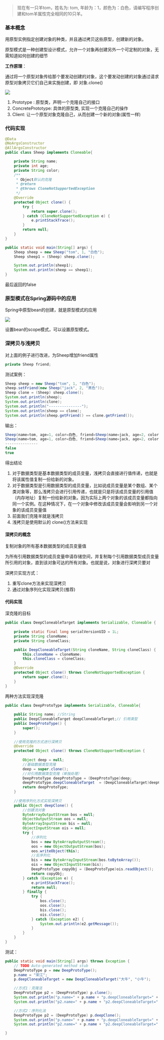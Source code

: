 > 现在有一只羊tom，姓名为: tom, 年龄为：1，颜色为：白色，请编写程序创建和tom羊属性完全相同的10只羊。

### 基本概念

用原型实例指定创建对象的种类，并且通过拷贝这些原型，创建新的对象。

原型模式是一种创建型设计模式，允许一个对象再创建另外一个可定制的对象，无需知道如何创建的细节

**工作原理**：

通过将一个原型对象传给那个要发动创建的对象，这个要发动创建的对象通过请求原型对象拷贝它们自己来实施创建，即 对象.clone()

![](https://wendy-image.oss-cn-shanghai.aliyuncs.com/19-07-14/1563110925553.png)

1. Prototype : 原型类，声明一个克隆自己的接口
2. ConcretePrototype: 具体的原型类, 实现一个克隆自己的操作
3. Client: 让一个原型对象克隆自己，从而创建一个新的对象(属性一样)

### 代码实现

```java
@Data
@NoArgsConstructor
@AllArgsConstructor
public class Sheep implements Cloneable{

    private String name;
    private int age;
    private String color;
    /**
     * Object默认的克隆
     * @return
     * @throws CloneNotSupportedException
     */
    @Override
    protected Object clone() {
        try {
            return super.clone();
        } catch (CloneNotSupportedException e) {
            e.printStackTrace();
        }
        return null;
    }
}
```

```java
public static void main(String[] args) {
    Sheep sheep = new Sheep("tom", 1, "白色");
    Sheep sheep1 = (Sheep) sheep.clone();

    System.out.println(sheep1);
    System.out.println(sheep == sheep1);
}
```

最后返回的false

### 原型模式在Spring源码中的应用

Spring中原型bean的创建，就是原型模式的应用

![](https://wendy-image.oss-cn-shanghai.aliyuncs.com/19-07-14/1563111874795.png)

设置bean的scope模式，可以设置原型模式。

### 深拷贝与浅拷贝

对上面的例子进行改进，为Sheep增加friend属性

```java
private Sheep friend;
```

测试案例：

```java
Sheep sheep = new Sheep("tom", 1, "白色");
sheep.setFriend(new Sheep("jack", 2, "黑色"));
Sheep clone = (Sheep) sheep.clone();
System.out.println(sheep);
System.out.println(clone);
System.out.println("---------------");
System.out.println(sheep == clone);
System.out.println(sheep.getFriend() == clone.getFriend());
```

输出：

```java
Sheep(name=tom, age=1, color=白色, friend=Sheep(name=jack, age=2, color=黑色, friend=null))
Sheep(name=tom, age=1, color=白色, friend=Sheep(name=jack, age=2, color=黑色, friend=null))
---------------
false
true
```

得出结论

1. 对于数据类型是基本数据类型的成员变量，浅拷贝会直接进行值传递，也就是将该属性值复制一份给新的对象。
2. 对于数据类型是引用数据类型的成员变量，比如说成员变量是某个数组、某个类对象等，那么浅拷贝会进行引用传递，也就是只是将该成员变量的引用值（内存地址）复制一份给新的对象。因为实际上两个对象的该成员变量都指向同一个实例。在这种情况下，在一个对象中修改该成员变量会影响到另一个对象的该成员变量值
3. 前面我们克隆羊就是浅拷贝
4. 浅拷贝是使用默认的 clone()方法来实现

#### 深拷贝的概念

复制对象的所有基本数据类型的成员变量值

为所有引用数据类型的成员变量申请存储空间，并复制每个引用数据类型成员变量所引用的对象，直到该对象可达的所有对象。也就是说，对象进行深拷贝要对

深拷贝实现方式：

1. 重写clone方法来实现深拷贝
2. 通过对象序列化实现深拷贝(推荐)

#### 代码实现

深克隆的目标

```java
public class DeepCloneableTarget implements Serializable, Cloneable {
	
	private static final long serialVersionUID = 1L;
	private String cloneName;
	private String cloneClass;

	public DeepCloneableTarget(String cloneName, String cloneClass) {
		this.cloneName = cloneName;
		this.cloneClass = cloneClass;
	}
	@Override
	protected Object clone() throws CloneNotSupportedException {
		return super.clone();
	}
}
```

两种方法实现深克隆

```java
public class DeepProtoType implements Serializable, Cloneable{
	
	public String name; //String
	public DeepCloneableTarget deepCloneableTarget;// 引用类型
	public DeepProtoType() {
		super();
	}
	
	//使用克隆的方式进行深拷贝
	@Override
	protected Object clone() throws CloneNotSupportedException {
		
		Object deep = null;
		//基础数据类型克隆
		deep = super.clone();
		//对引用数据类型克隆（单独处理）
		DeepProtoType deepProtoType = (DeepProtoType)deep;
		deepProtoType.deepCloneableTarget  = (DeepCloneableTarget)deepCloneableTarget.clone();
		return deepProtoType;
	}
	
	//使用序列化方式实现深拷贝
	public Object deepClone() {
		//创建流对象
		ByteArrayOutputStream bos = null;
		ObjectOutputStream oos = null;
		ByteArrayInputStream bis = null;
		ObjectInputStream ois = null;
		try {
			//序列化
			bos = new ByteArrayOutputStream();
			oos = new ObjectOutputStream(bos);
			oos.writeObject(this);
			//反序列化
			bis = new ByteArrayInputStream(bos.toByteArray());
			ois = new ObjectInputStream(bis);
			DeepProtoType copyObj = (DeepProtoType)ois.readObject();
			return copyObj;
		} catch (Exception e) {
			e.printStackTrace();
			return null;
		} finally {
			try {
				bos.close();
				oos.close();
				bis.close();
				ois.close();
			} catch (Exception e2) {
				System.out.println(e2.getMessage());
			}
		}
	}
}
```

测试：

```java
public static void main(String[] args) throws Exception {
    // TODO Auto-generated method stub
    DeepProtoType p = new DeepProtoType();
    p.name = "宋江";
    p.deepCloneableTarget = new DeepCloneableTarget("大牛", "小牛");

    //方式1：克隆法
	DeepProtoType p2 = (DeepProtoType) p.clone();
    System.out.println("p.name=" + p.name + "p.deepCloneableTarget=" + p.deepCloneableTarget.hashCode());
    System.out.println("p2.name=" + p.name + "p2.deepCloneableTarget=" + p2.deepCloneableTarget.hashCode());

    //方式2：序列化法
    DeepProtoType p2 = (DeepProtoType) p.deepClone();
    System.out.println("p.name=" + p.name + "p.deepCloneableTarget=" + p.deepCloneableTarget.hashCode());
    System.out.println("p2.name=" + p.name + "p2.deepCloneableTarget=" + p2.deepCloneableTarget.hashCode());

}
```

